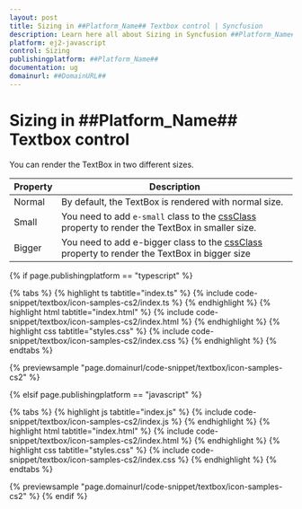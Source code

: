 ```yaml
---
layout: post
title: Sizing in ##Platform_Name## Textbox control | Syncfusion
description: Learn here all about Sizing in Syncfusion ##Platform_Name## Textbox control of Syncfusion Essential JS 2 and more.
platform: ej2-javascript
control: Sizing 
publishingplatform: ##Platform_Name##
documentation: ug
domainurl: ##DomainURL##
---
```


# Sizing in ##Platform_Name## Textbox control

You can render the TextBox in two different sizes.

Property   | Description
------------ | -------------
  Normal     | By default, the TextBox is rendered with normal size.
  Small      | You need to add `e-small` class to the [cssClass](../api/textbox/#cssClass) property to render the TextBox in smaller size.
  Bigger     | You need to add e-bigger class to the [cssClass](../api/textbox/#cssClass) property to render the TextBox in bigger size

{% if page.publishingplatform == "typescript" %}

 {% tabs %}
{% highlight ts tabtitle="index.ts" %}
{% include code-snippet/textbox/icon-samples-cs2/index.ts %}
{% endhighlight %}
{% highlight html tabtitle="index.html" %}
{% include code-snippet/textbox/icon-samples-cs2/index.html %}
{% endhighlight %}
{% highlight css tabtitle="styles.css" %}
{% include code-snippet/textbox/icon-samples-cs2/index.css %}
{% endhighlight %}
{% endtabs %}
        
{% previewsample "page.domainurl/code-snippet/textbox/icon-samples-cs2" %}

{% elsif page.publishingplatform == "javascript" %}

{% tabs %}
{% highlight js tabtitle="index.js" %}
{% include code-snippet/textbox/icon-samples-cs2/index.js %}
{% endhighlight %}
{% highlight html tabtitle="index.html" %}
{% include code-snippet/textbox/icon-samples-cs2/index.html %}
{% endhighlight %}
{% highlight css tabtitle="styles.css" %}
{% include code-snippet/textbox/icon-samples-cs2/index.css %}
{% endhighlight %}
{% endtabs %}

{% previewsample "page.domainurl/code-snippet/textbox/icon-samples-cs2" %}
{% endif %}
